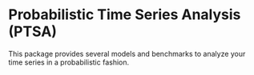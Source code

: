 # Probabilistic Time Series Analysis (PTSA)

This package provides several models and benchmarks to analyze your time series in a probabilistic fashion.
